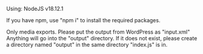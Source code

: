 Using: NodeJS v18.12.1

If you have npm, use "npm i" to install the required packages.

Only media exports.
Please put the output from WordPress as "input.xml"
Anything will go into the "output" directory. If it does not exist, please create a directory named "output" in the same directory "index.js" is in.
